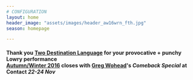 ```yaml
---
# CONFIGURATION
layout: home
header_image: "assets/images/header_aw16wrn_fth.jpg"
season: homepage

---
```

#### Thank you [Two Destination Language](/current/2016-autumnwinter/2destlang) for your provocative + punchy Lowry performance<br>[Autumn/Winter 2016](/current/2016-autumnwinter) closes with [Greg Wohead](/current/2016-autumnwinter/wohead)'s *Comeback Special* at Contact *22-24 Nov*
